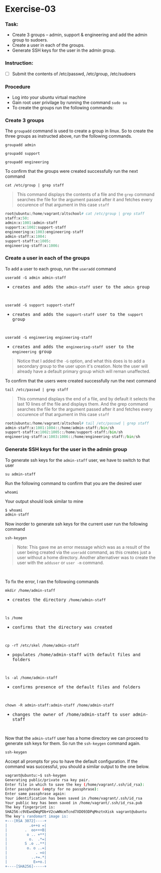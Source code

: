 # Exercise-03

### Task:
- Create 3 groups – admin, support & engineering and add the admin group to sudoers.
- Create a user in each of the groups.
- Generate SSH keys for the user in the admin group.

### Instruction:
 - [ ] Submit the contents of /etc/passwd, /etc/group, /etc/sudoers

### Procedure
- Log into your ubuntu virtual machine
- Gain root user privilage by running the command `sudo su`
- To create the groups run the following commands:


### Create 3 groups

The `groupadd` command is used to create a group  in linux. So to create the three groups as instructed above, run the following commands.

```
groupadd admin

groupadd support

groupadd engineering
```

To confirm that the groups were created successfully run the next command
```
cat /etc/group | grep staff
```

> This command displays the contents of a file and the `grep` command searches the file for the argument passed after it and fetches every occurence of that argument in this case `staff`

```python
root@ubuntu:/home/vagrant/altschool# cat /etc/group | grep staff
staff:x:50:
admin:x:1001:admin-staff
support:x:1002:support-staff
engineering:x:1003:engineering-staff
admin-staff:x:1004:
support-staff:x:1005:
engineering-staff:x:1006:
```


### Create a user in each of the groups

To add a user to each group, run the `useradd` command

```
useradd -G admin admin-staff
```
- <samp>creates  and adds the `admin-staff` user to the `admin` group</samp>
<br>

```
useradd -G support support-staff
```
- <samp>creates  and adds the `support-staff` user to the `support` group</samp>
<br>

```
useradd -G engineering engineering-staff
```
- <samp>creates  and adds the `engineering-staff` user to the `engineering` group</samp> 

> Notice that I added the `-G` option, and what this does is to add a secondary group to the user upon it's creation. Note the user will already have a default primary group which will reman unaffected.


To confirm that the users were created successfully run the next command

```
tail /etc/passwd | grep staff
```

> This command displays the end of a file, and by default it selects the last 10 lines of the file and displays them. And the grep command searches the file for the argument passed after it and fetches every occurence of that argument in this case `staff`

```python
root@ubuntu:/home/vagrant/altschool# tail /etc/passwd | grep staff
admin-staff:x:1001:1004::/home/admin-staff:/bin/sh
support-staff:x:1002:1005::/home/support-staff:/bin/sh
engineering-staff:x:1003:1006::/home/engineering-staff:/bin/sh
```


### Generate SSH keys for the user in the admin group

To generate ssh keys for the `admin-staff` user, we have to switch to that user
```
su admin-staff
```

Run the following command to confirm that you are the desired user
```
whoami
```

Your output should look similar to mine
```php
$ whoami
admin-staff
```

Now inorder to generate ssh keys for the current user run the following command

```
ssh-keygen
```

> Note: This gave me an error message which was as a result of the user being created via the `useradd` command, as this creates just a user without a home directory. Another alternativer was to create the user with the `adduser` or `user -m` command.
<br>

To fix the error, I ran the followoing commands

```
mkdir /home/admin-staff
``` 
- <samp>creates the directory `/home/admin-staff`</samp>
<br>

```
ls /home
```
- <samp>confirms that the directory was created</samp>
<br>

```
cp -rT /etc/skel /home/admin-staff
```
- <samp>populates /home/admin-staff with default files and folders</samp>
<br>

```
ls -al /home/admin-staff
```
- <samp>confirms presence of the default files and folders</samp>
<br>

```
chown -R admin-staff:admin-staff /home/admin-staff
``` 
- <samp>changes the owner of /home/admin-staff to user admin-staff</samp>
<br>

Now that the `admin-staff` user has a home directory we can proceed to generate ssh keys for them. So run the `ssh-keygen` command again.

```
ssh-keygen
```

Accept all prompts for you to have the default configuration. If the command was successful, you should a similar output to the one below.

```bash
vagrant@ubuntu:~$ ssh-keygen
Generating public/private rsa key pair.
Enter file in which to save the key (/home/vagrant/.ssh/id_rsa): 
Enter passphrase (empty for no passphrase): 
Enter same passphrase again: 
Your identification has been saved in /home/vagrant/.ssh/id_rsa
Your public key has been saved in /home/vagrant/.ssh/id_rsa.pub
The key fingerprint is:
SHA256:c9VEwnDWqPDb+V2cwWNcmTcnd7XDO93DPqMnztnXisk vagrant@ubuntu
The key's randomart image is:
+---[RSA 3072]----+
|          .o++o =|
|        .  oo+++B|
|         o .. +**|
|          o.  .*=|
|        S .o ..**|
|         o. o ..=|
|             . =o|
|           ..+=.*|
|            E=+o.|
+----[SHA256]-----+
```
